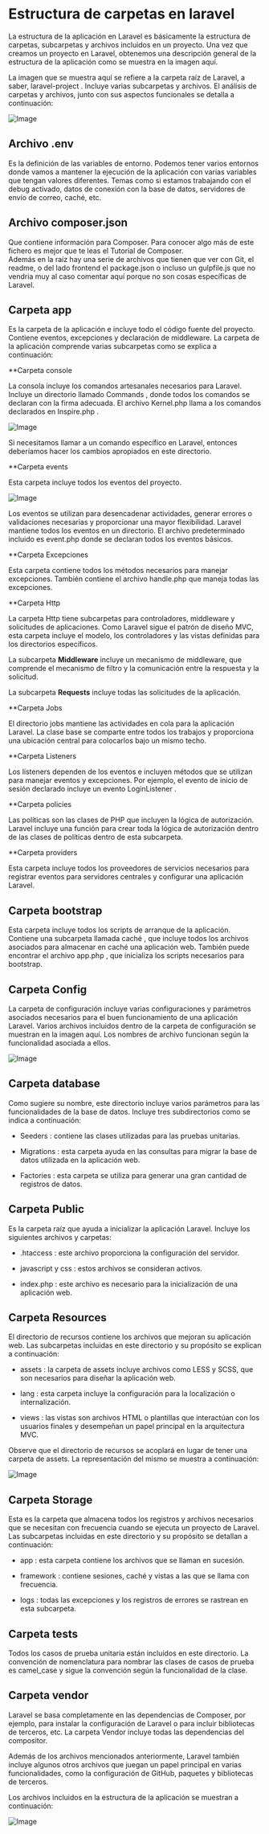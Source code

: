 # Estructura de carpetas en laravel

La estructura de la aplicación en Laravel es básicamente la estructura de carpetas, subcarpetas y archivos incluidos en un proyecto. Una vez que creamos un proyecto en Laravel, obtenemos una descripción general de la estructura de la aplicación como se muestra en la imagen aquí.

La imagen que se muestra aquí se refiere a la carpeta raíz de Laravel, a saber, laravel-project . Incluye varias subcarpetas y archivos. El análisis de carpetas y archivos, junto con sus aspectos funcionales se detalla a continuación:

![Image](https://martamaleyka.github.io/Curso-de-Laravel/Imagenes/esructura.jpg)


## Archivo .env
Es la definición de las variables de entorno. Podemos tener varios entornos donde vamos a mantener la ejecución de la aplicación con varias variables que tengan valores diferentes. Temas como si estamos trabajando con el debug activado, datos de conexión con la base de datos, servidores de envío de correo, caché, etc.

## Archivo composer.json
Que contiene información para Composer. Para conocer algo más de este fichero es mejor que te leas el Tutorial de Composer.<br>
Además en la raíz hay una serie de archivos que tienen que ver con Git, el readme, o del lado frontend el package.json o incluso un gulpfile.js que no vendria muy al caso comentar aquí porque no son cosas específicas de Laravel.

## Carpeta app
Es la carpeta de la aplicación e incluye todo el código fuente del proyecto. Contiene eventos, excepciones y declaración de middleware. La carpeta de la aplicación comprende varias subcarpetas como se explica a continuación:

**Carpeta console

La consola incluye los comandos artesanales necesarios para Laravel. Incluye un directorio llamado Commands , donde todos los comandos se declaran con la firma adecuada. El archivo Kernel.php llama a los comandos declarados en Inspire.php .

![Image](https://martamaleyka.github.io/Curso-de-Laravel/Imagenes/console.jpg)

Si necesitamos llamar a un comando específico en Laravel, entonces deberíamos hacer los cambios apropiados en este directorio.

**Carpeta events

Esta carpeta incluye todos los eventos del proyecto.

![Image](https://martamaleyka.github.io/Curso-de-Laravel/Imagenes/events.jpg)

Los eventos se utilizan para desencadenar actividades, generar errores o validaciones necesarias y proporcionar una mayor flexibilidad. Laravel mantiene todos los eventos en un directorio. El archivo predeterminado incluido es event.php donde se declaran todos los eventos básicos.

**Carpeta Excepciones

Esta carpeta contiene todos los métodos necesarios para manejar excepciones. También contiene el archivo handle.php que maneja todas las excepciones.

**Carpeta Http

La carpeta Http tiene subcarpetas para controladores, middleware y solicitudes de aplicaciones. Como Laravel sigue el patrón de diseño MVC, esta carpeta incluye el modelo, los controladores y las vistas definidas para los directorios específicos.

La subcarpeta **Middleware** incluye un mecanismo de middleware, que comprende el mecanismo de filtro y la comunicación entre la respuesta y la solicitud.

La subcarpeta **Requests** incluye todas las solicitudes de la aplicación.

**Carpeta Jobs

El directorio jobs mantiene las actividades en cola para la aplicación Laravel. La clase base se comparte entre todos los trabajos y proporciona una ubicación central para colocarlos bajo un mismo techo.

**Carpeta Listeners

Los listeners dependen de los eventos e incluyen métodos que se utilizan para manejar eventos y excepciones. Por ejemplo, el evento de inicio de sesión declarado incluye un evento LoginListener .

**Carpeta policies

Las políticas son las clases de PHP que incluyen la lógica de autorización. Laravel incluye una función para crear toda la lógica de autorización dentro de las clases de políticas dentro de esta subcarpeta.

**Carpeta providers

Esta carpeta incluye todos los proveedores de servicios necesarios para registrar eventos para servidores centrales y configurar una aplicación Laravel.

## Carpeta bootstrap
Esta carpeta incluye todos los scripts de arranque de la aplicación. Contiene una subcarpeta llamada caché , que incluye todos los archivos asociados para almacenar en caché una aplicación web. También puede encontrar el archivo app.php , que inicializa los scripts necesarios para bootstrap.

## Carpeta Config
La carpeta de configuración incluye varias configuraciones y parámetros asociados necesarios para el buen funcionamiento de una aplicación Laravel. Varios archivos incluidos dentro de la carpeta de configuración se muestran en la imagen aquí. Los nombres de archivo funcionan según la funcionalidad asociada a ellos.

![Image](https://martamaleyka.github.io/Curso-de-Laravel/Imagenes/configfolder.jpg)

## Carpeta database

Como sugiere su nombre, este directorio incluye varios parámetros para las funcionalidades de la base de datos. Incluye tres subdirectorios como se indica a continuación:

- Seeders : contiene las clases utilizadas para las pruebas unitarias.

- Migrations : esta carpeta ayuda en las consultas para migrar la base de datos utilizada en la aplicación web.

- Factories : esta carpeta se utiliza para generar una gran cantidad de registros de datos.

## Carpeta Public
Es la carpeta raíz que ayuda a inicializar la aplicación Laravel. Incluye los siguientes archivos y carpetas:

- .htaccess : este archivo proporciona la configuración del servidor.

- javascript y css : estos archivos se consideran activos.

- index.php : este archivo es necesario para la inicialización de una aplicación web.

## Carpeta Resources
El directorio de recursos contiene los archivos que mejoran su aplicación web. Las subcarpetas incluidas en este directorio y su propósito se explican a continuación:

- assets : la carpeta de assets incluye archivos como LESS y SCSS, que son necesarios para diseñar la aplicación web.

- lang : esta carpeta incluye la configuración para la localización o internalización.

- views : las vistas son archivos HTML o plantillas que interactúan con los usuarios finales y desempeñan un papel principal en la arquitectura MVC.

Observe que el directorio de recursos se acoplará en lugar de tener una carpeta de assets. La representación del mismo se muestra a continuación:

![Image](https://martamaleyka.github.io/Curso-de-Laravel/Imagenes/resource.jpg)

## Carpeta Storage
Esta es la carpeta que almacena todos los registros y archivos necesarios que se necesitan con frecuencia cuando se ejecuta un proyecto de Laravel. Las subcarpetas incluidas en este directorio y su propósito se detallan a continuación:

- app : esta carpeta contiene los archivos que se llaman en sucesión.

- framework : contiene sesiones, caché y vistas a las que se llama con frecuencia.

- logs : todas las excepciones y los registros de errores se rastrean en esta subcarpeta.

## Carpeta tests
Todos los casos de prueba unitaria están incluidos en este directorio. La convención de nomenclatura para nombrar las clases de casos de prueba es camel_case y sigue la convención según la funcionalidad de la clase.

## Carpeta vendor
Laravel se basa completamente en las dependencias de Composer, por ejemplo, para instalar la configuración de Laravel o para incluir bibliotecas de terceros, etc. La carpeta Vendor incluye todas las dependencias del compositor.

Además de los archivos mencionados anteriormente, Laravel también incluye algunos otros archivos que juegan un papel principal en varias funcionalidades, como la configuración de GitHub, paquetes y bibliotecas de terceros.

Los archivos incluidos en la estructura de la aplicación se muestran a continuación:

![Image](https://martamaleyka.github.io/Curso-de-Laravel/Imagenes/vendor.jpg)
